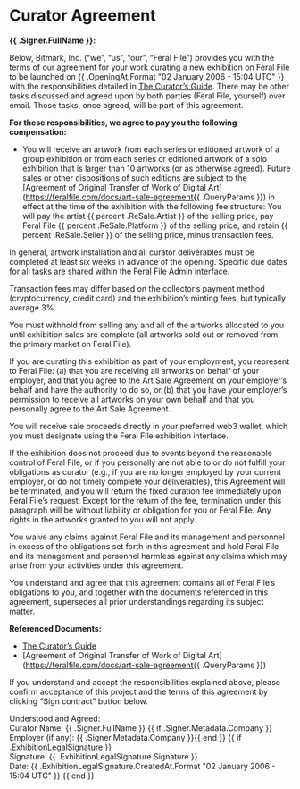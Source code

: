 # Curator Agreement

**{{ .Signer.FullName }}:**

Below, Bitmark, Inc. (“we”, “us”, “our”, “Feral File”) provides you with the terms of our agreement for your work curating a new exhibition on Feral File to be launched on {{ .OpeningAt.Format "02 January 2006 - 15:04 UTC" }} with the responsibilities detailed in [The Curator’s Guide](https://docs.google.com/document/d/1g6F7IiDB5D3jWExJ8-HHfJdtZB5TlB-s-Zkuz5bztTI/edit). There may be other tasks discussed and agreed upon by both parties (Feral File, yourself) over email. Those tasks, once agreed, will be part of this agreement.

**For these responsibilities, we agree to pay you the following compensation:**

- You will receive an artwork from each series or editioned artwork of a group exhibition or from each series or editioned artwork of a solo exhibition that is larger than 10 artworks (or as otherwise agreed). Future sales or other dispositions of such editions are subject to the [Agreement of Original Transfer of Work of Digital Art](https://feralfile.com/docs/art-sale-agreement{{ .QueryParams }}) in effect at the time of the exhibition with the following fee structure: You will pay the artist {{ percent .ReSale.Artist }} of the selling price, pay Feral File {{ percent .ReSale.Platform }} of the selling price, and retain {{ percent .ReSale.Seller }} of the selling price, minus transaction fees.

In general, artwork installation and all curator deliverables must be completed at least six weeks in advance of the opening. Specific due dates for all tasks are shared within the Feral File Admin interface.

Transaction fees may differ based on the collector’s payment method (cryptocurrency, credit card) and the exhibition’s minting fees, but typically average 3%.

You must withhold from selling any and all of the artworks allocated to you until exhibition sales are complete (all artworks sold out or removed from the primary market on Feral File).

If you are curating this exhibition as part of your employment, you represent to Feral File: (a) that you are receiving all artworks on behalf of your employer, and that you agree to the Art Sale Agreement on your employer’s behalf and have the authority to do so, or (b) that you have your employer’s permission to receive all artworks on your own behalf and that you personally agree to the Art Sale Agreement.

You will receive sale proceeds directly in your preferred web3 wallet, which you must designate using the Feral File exhibition interface.

If the exhibition does not proceed due to events beyond the reasonable control of Feral File, or if you personally are not able to or do not fulfill your obligations as curator (e.g., if you are no longer employed by your current employer, or do not timely complete your deliverables), this Agreement will be terminated, and you will return the fixed curation fee immediately upon Feral File’s request. Except for the return of the fee, termination under this paragraph will be without liability or obligation for you or Feral File. Any rights in the artworks granted to you will not apply.

You waive any claims against Feral File and its management and personnel in excess of the obligations set forth in this agreement and hold Feral File and its management and personnel harmless against any claims which may arise from your activities under this agreement.

You understand and agree that this agreement contains all of Feral File’s obligations to you, and together with the documents referenced in this agreement, supersedes all prior understandings regarding its subject matter.

**Referenced Documents:**

- [The Curator’s Guide](https://docs.google.com/document/d/1g6F7IiDB5D3jWExJ8-HHfJdtZB5TlB-s-Zkuz5bztTI/edit?usp=sharing)
- [Agreement of Original Transfer of Work of Digital Art](https://feralfile.com/docs/art-sale-agreement{{ .QueryParams }})

If you understand and accept the responsibilities explained above, please confirm acceptance of this project and the terms of this agreement by clicking “Sign contract” button below.

Understood and Agreed:
<br>Curator Name: {{ .Signer.FullName }}
{{ if .Signer.Metadata.Company }}<br>Employer (if any): {{ .Signer.Metadata.Company }}{{ end }}
{{ if .ExhibitionLegalSignature }}
<br>Signature: {{ .ExhibitionLegalSignature.Signature }}
<br>Date: {{ .ExhibitionLegalSignature.CreatedAt.Format "02 January 2006 - 15:04 UTC" }}
{{ end }}
